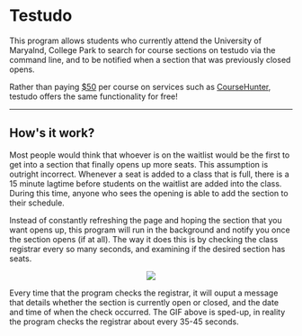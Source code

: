 # Testudo
This program allows students who currently attend the University of Maryalnd, College Park to search for course sections on testudo via the command line, and to be notified when a section that was previously closed opens.

Rather than paying [$50](http://umd.thecoursehunter.com/faq.php#accordion) per course on services such as [CourseHunter](http://umd.thecoursehunter.com), testudo offers the same functionality for free!

---
## How's it work?
Most people would think that whoever is on the waitlist would be the first to get into a section that finally opens up more seats. This assumption is outright incorrect. Whenever a seat is added to a class that is full, there is a 15 minute lagtime before students on the waitlist are added into the class. During this time, anyone who sees the opening is able to add the section to their schedule.

Instead of constantly refreshing the page and hoping the section that you want opens up, this program will run in the background and notify you once the section opens (if at all). The way it does this is by checking the class registrar every so many seconds, and examining if the desired section has seats.

<p align="center">
<img src="https://media.giphy.com/media/l3mZ8V9ScGTyx72aQ/giphy.gif">
</p>

Every time that the program checks the registrar, it will ouput a message that details whether the section is currently open or closed, and the date and time of when the check occurred. The GIF above is sped-up, in reality the program checks the registrar about every 35-45 seconds.
